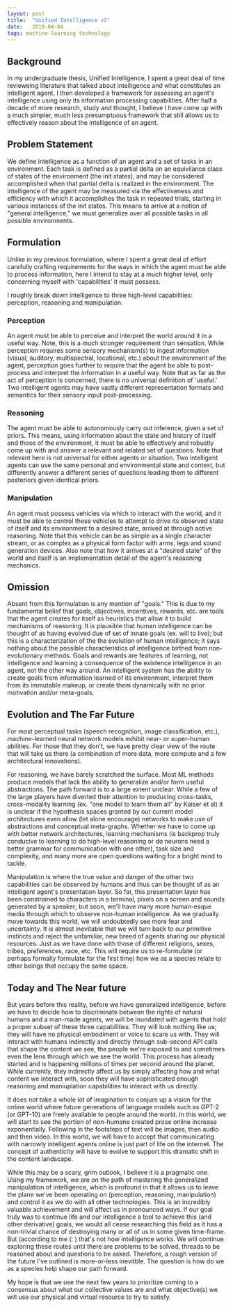 ```yaml
---
layout: post
title:  "Unified Intelligence v2"
date:   2019-04-04
tags: machine-learning technology
---
```


## Background

In my undergraduate thesis, Unified Intelligence, I spent a great deal of time revieweing literature that talked about intelligence and what constitutes an intelligent agent. 
I then developed a framework for assessing an agent's intelligence using only its information processing capabilities. After half a decade of more research, study and thought, I believe I have come up with a much simpler, much less presumptuous framework that still allows us to effectively reason about the intelligence of an agent.

## Problem Statement

We define intelligence as a function of an agent and a set of tasks in an environment. Each task is defined as a partial delta on an equivilance class of states of the environment (the init states), and may be considered accomplished when that partial delta is realized in the environment. The intelligence of the agent may be measured via the effectiveness and efficiency with which it accomplishes the task in repeated trials, starting in various instances of the init states. This means to arrive at a notion of "general intelligence," we must generalize over all possible tasks in all possible environments.

## Formulation

Unlike in my previous formulation, where I spent a great deal of effort carefully crafting requirements for the ways in which the agent must be able to process information, here I intend to stay at a much higher level, only concerning myself with 'capabilities' it must possess. 

I roughly break down intelligence to three high-level capabilities: perception, reasoning and manipulation.

### Perception

An agent must be able to perceive and interpret the world around it in a useful way. Note, this is a much stronger requirement than sensation. 
While perception requires some sensory mechanism(s) to ingest information (visual, auditory, multispectral, locational, etc.) about the environment of the agent, perception goes further to require that the agent be able to post-process and interpret the information in a useful way.
Note that as far as the act of perception is concerned, there is no universal definition of 'useful.' Two intelligent agents may have vastly different representation formats and semantics for their sensory input post-processing.

### Reasoning

The agent must be able to autonomously carry out inference, given a set of priors. This means, using information about the state and history of itself and those of the environment, it must be able to effectively and robustly come up with and answer a relevant and related set of questions. 
Note that relevant here is not universal for either agents or situation. Two intelligent agents can use the same personal and environmental state and context, but differently answer a different series of questions leading them to different posteriors given identical priors.

### Manipulation

An agent must possess vehicles via which to interact with the world, and it must be able to control these vehicles to attempt to drive its observed state of itself and its environment to a desired state, arrived at through active reasoning.
Note that this vehicle can be as simple as a single character stream, or as complex as a physical form factor with arms, legs and sound generation devices. 
Also note that how it arrives at a "desired state" of the world and itself is an implementation detail of the agent's reasoning mechanics.


## Omission

Absent from this formulation is any mention of "goals." This is due to my fundamental belief that goals, objectives, incentives, rewards, etc. are tools that the agent creates for itself as heuristics that allow it to build mechanisms of reasoning.
It is plausible that human intelligence can be thought of as having evolved due of set of innate goals (ex. will to live); but this is a characterization of the the evolution of human intelligence; it says nothing about the possible characteristics of intelligence birthed from non-evolutionary methods.
Goals and rewards are features of learning, not intelligence and learning a consequence of the existence intelligence in an agent, not the other way around. An intelligent system has the ability to create goals from information learned of its environment, interpret them from its immutable makeup, or create them dynamically with no prior motivation and/or meta-goals.

## Evolution and The Far Future

For most perceptual tasks (speech recognition, image classification, etc.), machine-learned neural network models exhibit near- or super-human abilities. For those that they don't, we have pretty clear view of the route that will take us there (a combination of more data, more compute and a few architectural innovations).

For reasoning, we have barely scratched the surface. Most ML methods produce models that lack the ability to generalize and/or form useful abstractions. The path forward is to a large extent unclear. 
While a few of the large players have diverted their attention to producing cross-tasks, cross-modality learning (ex. "one model to learn them all" by Kaiser et al) it is unclear if the hypothesis spaces granted by our current model architectures even allow (let alone encourage) networks to make use of abstractions and conceptual meta-graphs.
Whether we have to come up with better network architectures, learning mechanisms (is backprop truly conducive to learning to do high-level reasoning or do neurons need a better grammar for communication with one other), task size and complexity, and many more are open questions waiting for a bright mind to tackle.

Manipulation is where the true value and danger of the other two capabilities can be observed by humans and thus can be thought of as an intelligent agent's presentation layer. So far, this presentation layer has been constrained to characters in a terminal, pixels on a screen and sounds generated by a speaker; but soon, we'll have many more human-esque media through which to observe non-human intelligence. As we gradually move towards this world, we will undoubtedly see more fear and uncertainty. 
It is almost inevitable that we will turn back to our primitive instincts and reject the unfamiliar, new breed of agents sharing our physical resources. Just as we have done with those of different religions, sexes, tribes, preferences, race, etc. This will require us to re-formulate (or perhaps formally formulate for the first time) how we as a species relate to other beings that occupy the same space.

## Today and The Near future

But years before this reality, before we have generalized intelligence, before we have to decide how to discriminate between the rights of natural humans and a man-made agents, we will be inundated with agents that hold a proper subset of these three capabilities. They will look nothing like us; they will have no physical embodiment or voice to scare us with. They will interact with humans indirectly and directly through sub-second API calls that shape the content we see, the people we're exposed to and sometimes even the lens through which we see the world.
This process has already started and is happening millions of times per second around the planet. While currently, they indirectly affect us by simply affecting how and what content we interact with, soon they will have sophisticated enough reasoning and maniuplation capabilities to interact with us directly.


It does not take a whole lot of imagination to conjure up a vision for the online world where future generations of language models such as GPT-2 (or GPT-10) are freely available to people around the world.
In this world, we will start to see the portion of non-humane created prose online increase exponentially. Following in the footsteps of text will be images, then audio and then video.
In this world, we will have to accept that communicating with narrowly intelligent agents online is just part of life on the internet. The concept of authenticity will have to evolve to support this dramatic shift in the content landscape.

While this may be a scary, grim outlook, I believe it is a pragmatic one. Using my framework, we are on the path of mastering the generalized manipulation of intelligence, which is profound in that it allows us to leave the plane we've been operating on (perception, reasoning, manipulation) and control it as we do with all other technologies.
This is an incredibly valuable achievement and will affect us in pronounced ways. If our goal truly was to continue life and our intelligence a tool to achieve this (and other derivative) goals, we would all cease researching this field as it has a non-trivial chance of destroying many or all of us in some given time-frame.
But (according to me (: ) that's not how intelligence works. We will continue exploring these routes until there are problems to be solved, threads to be reasoned about and questions to be asked. Therefore, a rough version of the future I've outlined is more-or-less inevitble. The question is how do we as a species help shape our path forward.

My hope is that we use the next few years to prioritize coming to a consensus about what our collective values are and what objective(s) we will use our physical and virtual resource to try to satisfy.
